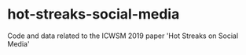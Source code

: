 # hot-streaks-social-media
Code and data related to the ICWSM 2019 paper 'Hot Streaks on Social Media'
